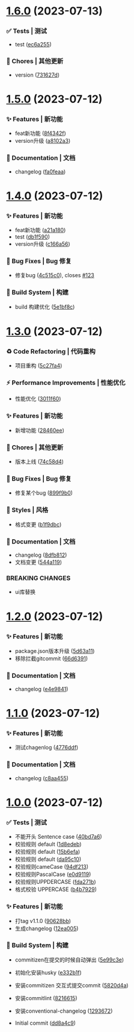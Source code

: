 # [1.6.0](https://github.com/qinzhiwei1993/changelog-demo-1/compare/v1.5.0...v1.6.0) (2023-07-13)


### ✅ Tests | 测试

* test ([ec6a255](https://github.com/qinzhiwei1993/changelog-demo-1/commit/ec6a2553215e2ab5a2529d623082560635fd3711))


### 🎫 Chores | 其他更新

* version ([731627d](https://github.com/qinzhiwei1993/changelog-demo-1/commit/731627db9047233797bcd1e92bfb7be68796c417))



# [1.5.0](https://github.com/qinzhiwei1993/changelog-demo-1/compare/v1.4.0...v1.5.0) (2023-07-12)


### ✨ Features | 新功能

* feat新功能 ([8f4342f](https://github.com/qinzhiwei1993/changelog-demo-1/commit/8f4342ffa248acb8c071033c4476408cb73c38a9))
* version升级 ([a8102a3](https://github.com/qinzhiwei1993/changelog-demo-1/commit/a8102a37b699dc366e3e3366c1902febc81f32f4))


### 📝 Documentation | 文档

* changelog ([fa0feaa](https://github.com/qinzhiwei1993/changelog-demo-1/commit/fa0feaa4159c1dae57deecd138d3b7da17755f8e))



# [1.4.0](https://github.com/qinzhiwei1993/changelog-demo-1/compare/v1.3.0...v1.4.0) (2023-07-12)


### ✨ Features | 新功能

* feat新功能 ([a21a180](https://github.com/qinzhiwei1993/changelog-demo-1/commit/a21a1804d5a1680c368f40276d0dc4d69f3ddd6b))
* test ([db1f590](https://github.com/qinzhiwei1993/changelog-demo-1/commit/db1f5909196612f04138e08ef3c4d211f552bd0d))
* version升级 ([c166a56](https://github.com/qinzhiwei1993/changelog-demo-1/commit/c166a564f8e4b4c5258a236e0ad4260b9b53d872))


### 🐛 Bug Fixes | Bug 修复

* 修复bug ([4c515c0](https://github.com/qinzhiwei1993/changelog-demo-1/commit/4c515c085c33d9e805ff21027db5770b6902e2c3)), closes [#123](https://github.com/qinzhiwei1993/changelog-demo-1/issues/123)


### 👷‍ Build System | 构建

* build 构建优化 ([5e1bf8c](https://github.com/qinzhiwei1993/changelog-demo-1/commit/5e1bf8c0503df8495a19bfcd05c48d8cf61cd35d))



# [1.3.0](https://github.com/qinzhiwei1993/changelog-demo-1/compare/v1.2.0...v1.3.0) (2023-07-12)


### ♻ Code Refactoring | 代码重构

* 项目重构 ([5c27fa4](https://github.com/qinzhiwei1993/changelog-demo-1/commit/5c27fa4450a223d641109bf776e3aa86d93ccb85))


### ⚡ Performance Improvements | 性能优化

* 性能优化 ([3011f60](https://github.com/qinzhiwei1993/changelog-demo-1/commit/3011f602dd575b75a706aa4205dfa5b94aac42fb))


### ✨ Features | 新功能

* 新增功能 ([28460ee](https://github.com/qinzhiwei1993/changelog-demo-1/commit/28460eec67816a897363f3c00f62d19feca9f611))


### 🎫 Chores | 其他更新

* 版本上线 ([74c58d4](https://github.com/qinzhiwei1993/changelog-demo-1/commit/74c58d4e354de91db2fe7a2b54f85a71dfad3e29))


### 🐛 Bug Fixes | Bug 修复

* 修复某个bug ([899f9b0](https://github.com/qinzhiwei1993/changelog-demo-1/commit/899f9b0c4d7b5c4bcdf5608c963d8ed2a2e65109))


### 💄 Styles | 风格

* 格式变更 ([b1f9dbc](https://github.com/qinzhiwei1993/changelog-demo-1/commit/b1f9dbc21e3e4b5582ecfe43838d35c9ec1cd088))


### 📝 Documentation | 文档

* changelog ([8dfb812](https://github.com/qinzhiwei1993/changelog-demo-1/commit/8dfb812d401e61af6309cdd9872198a72926ecc4))
* 文档变更 ([544a119](https://github.com/qinzhiwei1993/changelog-demo-1/commit/544a11967417504c921350152090733afbe9a9d0))


### BREAKING CHANGES

* ui库替换



# [1.2.0](https://github.com/qinzhiwei1993/changelog-demo-1/compare/v1.1.0...v1.2.0) (2023-07-12)


### ✨ Features | 新功能

* package.json版本升级 ([5d63a11](https://github.com/qinzhiwei1993/changelog-demo-1/commit/5d63a11d786b764dff83ff1eaa3745202a61399b))
* 移除拦截gitcommit ([66d6391](https://github.com/qinzhiwei1993/changelog-demo-1/commit/66d63913e691fffac4f244b47372e906cd933366))


### 📝 Documentation | 文档

* changelog ([e4e9841](https://github.com/qinzhiwei1993/changelog-demo-1/commit/e4e9841873ea907d538da6cc82bee0bf55a54d55))



# [1.1.0](https://github.com/qinzhiwei1993/changelog-demo-1/compare/v1.0.0...v1.1.0) (2023-07-12)


### ✨ Features | 新功能

* 测试chagenlog ([4776ddf](https://github.com/qinzhiwei1993/changelog-demo-1/commit/4776ddf6bcb2a114e06ae54465871fd14204a1f1))


### 📝 Documentation | 文档

* changelog ([c8aa455](https://github.com/qinzhiwei1993/changelog-demo-1/commit/c8aa455bcf786446ab7b2b4fa03d87d7377a60f9))



# [1.0.0](https://github.com/qinzhiwei1993/changelog-demo-1/compare/dd8a4c9b33c80d96728d0e0f46e2b5a77d48829a...v1.0.0) (2023-07-12)


### ✅ Tests | 测试

* 不能开头 Sentence case ([40bd7a6](https://github.com/qinzhiwei1993/changelog-demo-1/commit/40bd7a6891d7c8a4d187b736b9ea74317b53cb28))
* 校验规则 default ([1d8edeb](https://github.com/qinzhiwei1993/changelog-demo-1/commit/1d8edebafd7e8ce42784ea5074e20b996c2d650d))
* 校验规则 default ([15b6efa](https://github.com/qinzhiwei1993/changelog-demo-1/commit/15b6efa0a7193c68d0cfd393e914e8f790673b6c))
* 校验规则 default ([da95c10](https://github.com/qinzhiwei1993/changelog-demo-1/commit/da95c105d62c9dd5ae468214ff5aa2b1c5fc06a5))
* 校验规则cameCase ([94df213](https://github.com/qinzhiwei1993/changelog-demo-1/commit/94df213455e374d200532424a964f7a443f20ced))
* 校验规则PascalCase ([e0d9119](https://github.com/qinzhiwei1993/changelog-demo-1/commit/e0d9119bb82f390601f95b24101652a4ec0c8866))
* 校验规则UPPDERCASE ([fda271b](https://github.com/qinzhiwei1993/changelog-demo-1/commit/fda271be590994b985be260a0d1d5596e9cfafba))
* 格式校验 UPPERCASE ([b4b7929](https://github.com/qinzhiwei1993/changelog-demo-1/commit/b4b79290319f28425ea395eb098f02720d91a532))


### ✨ Features | 新功能

* 打tag v1.1.0 ([90628bb](https://github.com/qinzhiwei1993/changelog-demo-1/commit/90628bbb17c13ebb692d200745c1f82ad63eff74))
* 生成changelog ([12ea005](https://github.com/qinzhiwei1993/changelog-demo-1/commit/12ea0053b23dc7f1e339af1b5a7ddd0b50ce3ddc))


### 👷‍ Build System | 构建

* commitizen在提交的时候自动弹出 ([5e99c3e](https://github.com/qinzhiwei1993/changelog-demo-1/commit/5e99c3e4b881f84d593a3de4e8673ffa4224c55e))
* 初始化安装husky ([e332b1f](https://github.com/qinzhiwei1993/changelog-demo-1/commit/e332b1f5600d51244292cf97cead509851f62336))
* 安装commitizen 交互式提交commit ([5820d4a](https://github.com/qinzhiwei1993/changelog-demo-1/commit/5820d4a045943f4829ec9e5a04f6f8d803249b2c))
* 安装commitlint ([8216615](https://github.com/qinzhiwei1993/changelog-demo-1/commit/8216615cfb7a009fc1f0a8593d7ddb9362428b61))
* 安装conventional-changelog ([1293672](https://github.com/qinzhiwei1993/changelog-demo-1/commit/1293672b64ff7b32332ed39ff4a72bdd8203f0a4))


* Initial commit ([dd8a4c9](https://github.com/qinzhiwei1993/changelog-demo-1/commit/dd8a4c9b33c80d96728d0e0f46e2b5a77d48829a))




